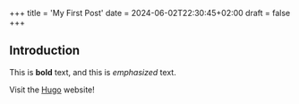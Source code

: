 +++
title = 'My First Post'
date = 2024-06-02T22:30:45+02:00
draft = false
+++

## Introduction

This is **bold** text, and this is *emphasized* text.

Visit the [Hugo](https://gohugo.io) website!